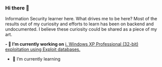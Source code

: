 ### Hi there 👋
Information Security learner here. What drives me to be here? Most of the results out of my curiosity and efforts to learn has been on backend and undocumented. I believe these curiosity could be shared as a piece of my art. 

**- 🔭 I’m currently working on**
[i. Windows XP Professional (32-bit) exploitation using Exploit databases. ](https://github.com/sudoblanc/Exploiting-Windows-XP-In-a-close-lab-environment.git)


- 🌱 I’m currently learning


<!--
**sudoblanc/sudoblanc** is a ✨ _special_ ✨ repository because its `README.md` (this file) appears on your GitHub profile.

Here are some ideas to get you started:

 ...

- 👯 I’m looking to collaborate on ...
- 🤔 I’m looking for help with ...
- 💬 Ask me about ...
- 📫 How to reach me: ...
- 😄 Pronouns: ...
- ⚡ Fun fact: ...
-->

